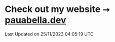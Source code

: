 # Check out my website ⭢ [pauabella.dev](https://pauabella.dev)

<!--START_SECTION:waka-->

 Last Updated on 25/11/2023 04:05:19 UTC
<!--END_SECTION:waka-->
